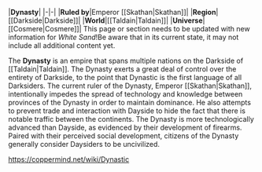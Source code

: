 |**Dynasty**|
|-|-|
|**Ruled by**|Emperor [[Skathan\|Skathan]]|
|**Region**|[[Darkside\|Darkside]]|
|**World**|[[Taldain\|Taldain]]|
|**Universe**|[[Cosmere\|Cosmere]]|
This page or section needs to be updated with new information for *White Sand*!Be aware that in its current state, it may not include all additional content yet.

The **Dynasty** is an empire that spans multiple nations on the Darkside of [[Taldain\|Taldain]].
The Dynasty exerts a great deal of control over the entirety of Darkside, to the point that Dynastic is the first language of all Darksiders. The current ruler of the Dynasty, Emperor [[Skathan\|Skathan]], intentionally impedes the spread of technology and knowledge between provinces of the Dynasty in order to maintain dominance. He also attempts to prevent trade and interaction with Dayside to hide the fact that there is notable traffic between the continents.
The Dynasty is more technologically advanced than Dayside, as evidenced by their development of firearms. Paired with their perceived social development, citizens of the Dynasty generally consider Daysiders to be uncivilized.



https://coppermind.net/wiki/Dynastic